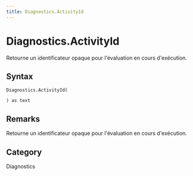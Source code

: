 ```yaml
---
title: Diagnostics.ActivityId
---
```


# Diagnostics.ActivityId


Retourne un identificateur opaque pour l&#39;évaluation en cours d&#39;exécution.


## Syntax

```powerquery
Diagnostics.ActivityId(

) as text
```


## Remarks

Retourne un identificateur opaque pour l'évaluation en cours d'exécution.



## Category
Diagnostics
